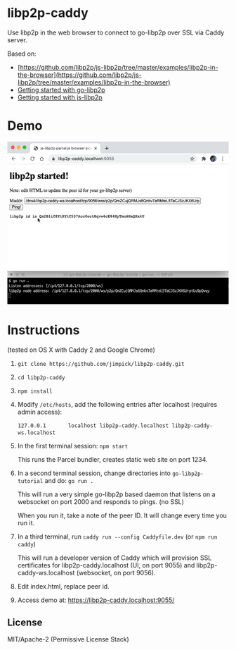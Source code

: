 # libp2p-caddy

Use libp2p in the web browser to connect to go-libp2p over SSL via Caddy server.

Based on:

* [https://github.com/libp2p/js-libp2p/tree/master/examples/libp2p-in-the-browser](https://github.com/libp2p/js-libp2p/tree/master/examples/libp2p-in-the-browser)
* [Getting started with go-libp2p](https://docs.libp2p.io/tutorials/getting-started/go/)
* [Getting started with js-libp2p](https://docs.libp2p.io/tutorials/getting-started/javascript/)

# Demo

![Screen recording](libp2p.gif)

# Instructions

(tested on OS X with Caddy 2 and Google Chrome)

1. `git clone https://github.com/jimpick/libp2p-caddy.git`

2. `cd libp2p-caddy`

3. `npm install`

4. Modify `/etc/hosts`, add the following entries after localhost (requires admin access):

   ```
   127.0.0.1       localhost libp2p-caddy.localhost libp2p-caddy-ws.localhost
   ```

4. In the first terminal session: `npm start`

   This runs the Parcel bundler, creates static web site on port 1234.

5. In a second terminal session, change directories into `go-libp2p-tutorial` and do: `go run .`

   This will run a very simple go-libp2p based daemon that listens on a websocket on port 2000 and responds to pings. (no SSL)

   When you run it, take a note of the peer ID. It will change every time you run it.

6. In a third terminal, run `caddy run --config Caddyfile.dev` (or `npm run caddy`)

   This will run a developer version of Caddy which will provision SSL certificates for libp2p-caddy.localhost (UI, on port 9055) and libp2p-caddy-ws.localhost (websocket, on port 9056).

7. Edit index.html, replace peer id.

8. Access demo at: https://libp2p-caddy.localhost:9055/


## License

MIT/Apache-2 (Permissive License Stack)

